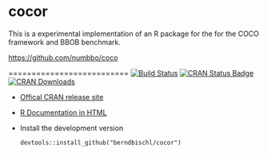 # cocor

This is a experimental implementation of an R package for the for the COCO framework and BBOB benchmark.

https://github.com/numbbo/coco

==========================
[![Build Status](https://travis-ci.org/berndbischl/cocor.svg?branch=master)](https://travis-ci.org/berndbischl/cocor)
[![CRAN Status Badge](http://www.r-pkg.org/badges/version/cocor)](https://CRAN.R-project.org/package=cocor)
[![CRAN Downloads](http://cranlogs.r-pkg.org/badges/cocor)](https://cran.rstudio.com/web/packages/cocor/index.html)
* [Offical CRAN release site](https://CRAN.R-project.org/package=cocor)
* [R Documentation in HTML](http://rpackages.ianhowson.com/cran/cocor/)
* Install the development version

    ```splus
    devtools::install_github("berndbischl/cocor")
    ```

